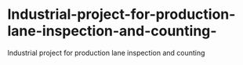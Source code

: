 # Industrial-project-for-production-lane-inspection-and-counting-
Industrial project  for production lane inspection and counting 
